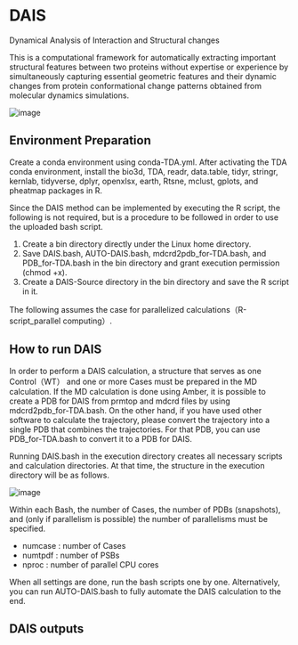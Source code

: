 # DAIS
Dynamical Analysis of Interaction and Structural changes

This is a computational framework for automatically extracting important structural features between two proteins without expertise or experience by simultaneously capturing essential geometric features and their dynamic changes from protein conformational change patterns obtained from molecular dynamics simulations. 

![image](https://user-images.githubusercontent.com/66928602/204697268-0a8c17b4-241c-4833-b211-ee8c30bd223c.png)

## Environment Preparation 
Create a conda environment using conda-TDA.yml. After activating the TDA conda environment, install the bio3d, TDA, readr, data.table, tidyr, stringr, kernlab, tidyverse, dplyr, openxlsx, earth, Rtsne, mclust, gplots, and pheatmap packages in R.

Since the DAIS method can be implemented by executing the R script, the following is not required, but is a procedure to be followed in order to use the uploaded bash script.

1. Create a bin directory directly under the Linux home directory.
2. Save DAIS.bash, AUTO-DAIS.bash, mdcrd2pdb_for-TDA.bash, and PDB_for-TDA.bash in the bin directory and grant execution permission (chmod +x).
3. Create a DAIS-Source directory in the bin directory and save the R script in it.

The following assumes the case for parallelized calculations（R-script_parallel computing）.


## How to run DAIS
In order to perform a DAIS calculation, a structure that serves as one Control（WT） and one or more Cases must be prepared in the MD calculation. If the MD calculation is done using Amber, it is possible to create a PDB for DAIS from prmtop and mdcrd files by using mdcrd2pdb_for-TDA.bash. On the other hand, if you have used other software to calculate the trajectory, please convert the trajectory into a single PDB that combines the trajectories. For that PDB, you can use PDB_for-TDA.bash to convert it to a PDB for DAIS.

Running DAIS.bash in the execution directory creates all necessary scripts and calculation directories. At that time, the structure in the execution directory will be as follows.

![image](https://github.com/user-attachments/assets/d9b8753f-5f29-49cf-971d-9c1b291d3eeb)

Within each Bash, the number of Cases, the number of PDBs (snapshots), and (only if parallelism is possible) the number of parallelisms must be specified.
- numcase  :  number of Cases 
- numtpdf  :  number of PSBs
- nproc    :  number of parallel CPU cores

When all settings are done, run the bash scripts one by one. Alternatively, you can run AUTO-DAIS.bash to fully automate the DAIS calculation to the end.

## DAIS outputs

 
